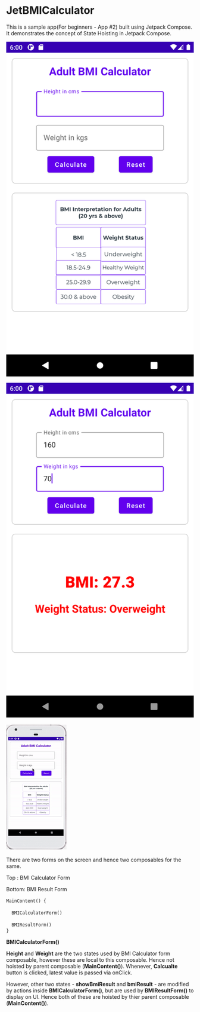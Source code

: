 # JetBMICalculator
This is a sample app(For beginners - App #2) built using Jetpack Compose. It demonstrates the concept of State Hoisting in Jetpack Compose.


 ![Alt text](https://github.com/bhavnathacker/JetBMICalculator/blob/master/image_1.png)
 
 ![Alt text](https://github.com/bhavnathacker/JetBMICalculator/blob/master/image_2.png)

 ![Alt text](https://github.com/bhavnathacker/JetBMICalculator/blob/master/image.gif)
 
 There are two forms on the screen and hence two composables for the same.
 
 Top : BMI Calculator Form
 
 Bottom: BMI Result Form
 
    MainContent() {
 
      BMICalculatorForm()
    
      BMIResultForm()  
    }
 
**BMICalculatorForm()**

**Height** and **Weight** are the two states used by BMI Calculator form composable, however these are local to this composable. Hence not hoisted by parent composable (**MainContent()**). Whenever, **Calcualte** button is clicked, latest value is passed via onClick.

However, other two states - **showBmiResult** and **bmiResult** - are modified by actions inside **BMICalculatorForm()**, but are used by **BMIResultForm()** to display on UI. Hence both of these are hoisted by thier parent composable (**MainContent()**). 


 
